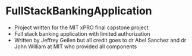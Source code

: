 # FullStackBankingApplication

* Project written for the MIT xPRO final capstone project
* Full stack banking application with limited authorization
* Written by Jeffrey Geilen but all credit goes to dr Abel Sanchez and dr John William at MIT who provided all components

